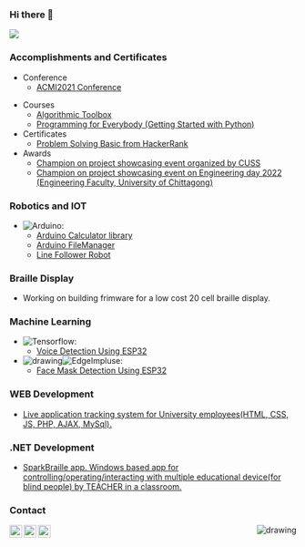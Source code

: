 ### Hi there 👋
<img src="https://github-readme-stats.vercel.app/api?username=Atanukumardey&show_icons=true&theme=radical&count_private=true&hide=stars,issues">

### Accomplishments and Certificates
- Conference
  - [ACMI2021 Conference](https://github.com/Atanukumardey/Certificates/blob/main/ACMI2021_Conference.png)
<!-- - Paper
  - [Text and Voice to Braille Translator for Blind People](https://ieeexplore.ieee.org/document/9528283) -->
- Courses
  - [Algorithmic Toolbox](https://coursera.org/share/5cfb0d33d10adfdf3a9ef991d412e0d6)
  - [Programming for Everybody (Getting Started with Python)](https://coursera.org/share/6bbb4d2e78e3410cb20bc8ae32e627a6)
- Certificates
  - [Problem Solving Basic from HackerRank](https://www.hackerrank.com/certificates/39fc609f8795)
- Awards
  - [Champion on project showcasing event organized by CUSS](https:www.example.com)
  - [Champion on project showcasing event on Engineering day 2022 (Engineering Faculty, University of Chittagong)](https:www.example.com)
### Robotics and IOT
- <img alt="Arduino" src="https://img.shields.io/badge/-Arduino-00878F?style=flat-square&logo=Arduino&logoColor=white" />:
  - [Arduino Calculator library](https://github.com/Atanukumardey/Calculator)
  - [Arduino FileManager](https://github.com/Atanukumardey/Filemanager)
  - [Line Follower Robot](https://github.com/Atanukumardey/BasicLFR)
### Braille Display
  - Working on building frimware for a low cost 20 cell braille display.
### Machine Learning
- <img alt="Tensorflow" src="https://img.shields.io/badge/-TensorFlowLite-FBBC05?style=flat-square&logo=Tensorflow&logoColor=white" />:
  - [Voice Detection Using ESP32](https://github.com/Atanukumardey/VoiceDetectionESP32)
- <img src="https://avatars.githubusercontent.com/u/52098900?s=20&v=4" alt="drawing" style=""/><img alt="EdgeImpluse" src="https://img.shields.io/badge/-EDGE IMPLUSE-%2339BFCE?style=flat-square&logo=&logoColor=white" />:
  - [Face Mask Detection Using ESP32](https://github.com/Atanukumardey/FacemaskDetectionESP32)
### WEB Development
- [Live application tracking system for University employees(HTML, CSS, JS, PHP, AJAX, MySql).](https:www.example.com)
### .NET Development
- [SparkBraille app. Windows based app for controlling/operating/interacting with multiple educational device(for blind people) by TEACHER in a classroom.](https:www.example.com)

### Contact
[<img align="left" alt="atanukumardey | LinkedIn" width="22px" src="https://cdn.jsdelivr.net/npm/simple-icons@v3/icons/linkedin.svg" />][linkedin]
[<img align="left" alt="atanukumardey | YouTube" width="22px" src="https://cdn.jsdelivr.net/npm/simple-icons@v3/icons/youtube.svg" />][youtube]
[<img align="left" alt="atanukumardey | Twitter" width="22px" src="https://cdn.jsdelivr.net/npm/simple-icons@v3/icons/twitter.svg" />][twitter]

[twitter]: https://twitter.com/AtanuKumarDey7
[youtube]: https://www.youtube.com/channel/UCXeCW5ODM4jRZ2KXmrEH73w
[linkedin]: https://www.linkedin.com/in/atanu-kumar-dey-987589190/

<img src="https://komarev.com/ghpvc/?username=Atanukumardey&style=flat " alt="drawing" style="" align="right"/>
<!--
**Atanukumardey/Atanukumardey** is a ✨ _special_ ✨ repository because its `README.md` (this file) appears on your GitHub profile.

Here are some ideas to get you started:

- 🔭 I’m currently working on ...
- 🌱 I’m currently learning ...
- 👯 I’m looking to collaborate on ...
- 🤔 I’m looking for help with ...
- 💬 Ask me about ...
- 📫 How to reach me: ...
- 😄 Pronouns: ...
- ⚡ Fun fact: ...
-->

